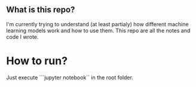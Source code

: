 ## What is this repo?
I'm currently trying to understand (at least partialy) how different machine learning models work and how to use them.
This repo are all the notes and code I wrote.
# How to run?
Just execute ```jupyter notebook`` in the root folder.
